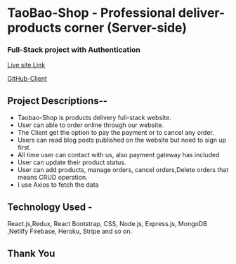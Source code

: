 
# TaoBao-Shop - Professional deliver-products corner (Server-side)

### Full-Stack project with Authentication

[Live site Link]()

[GitHub-Client]()

## Project Descriptions--

* Taobao-Shop is products delivery full-stack website.
* User can able to order online through our website.
* The Client get the option to pay the payment or to cancel any order.
* Users can read blog posts published on the website but need to sign up first.
* All time user can contact with us, also payment gateway has included
* User can update their product status.
* User can add products, manage orders, cancel orders,Delete orders that means CRUD operation.
* I use Axios to fetch the data

## Technology Used -

React.js,Redux, React Bootstrap, CSS, Node.js, Express.js, MongoDB ,Netlify
Firebase, Heroku, Stripe and so on.

##                                Thank You 
